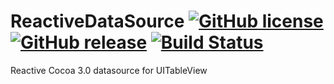 # ReactiveDataSource [![GitHub license](https://img.shields.io/badge/license-MIT-lightgrey.svg)](https://raw.githubusercontent.com/petester42/ReactiveDataSource/master/LICENSE.md) [![GitHub release](https://img.shields.io/github/release/petester42/reactivedatasource.svg)](https://github.com/petester42/ReactiveDataSource/releases)  [![Build Status](https://www.bitrise.io/app/a3f4faaf3162baf7.svg?token=kVOWSJXenFjqI19v0e8XIg&branch=master)](https://www.bitrise.io/app/a3f4faaf3162baf7)

Reactive Cocoa 3.0 datasource for UITableView
